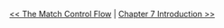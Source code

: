 [<< The Match Control Flow](./match_control_flow.md) | [ Chapter 7 Introduction >>](../chapter_7/introduction.md)
